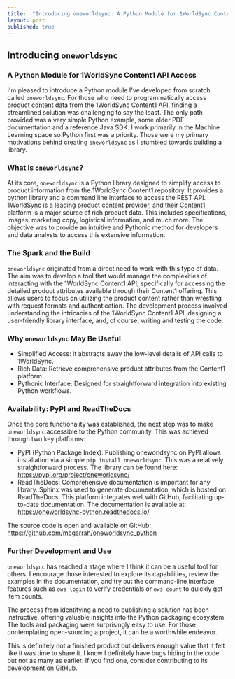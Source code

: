 ```yaml
---
title:  "Introducing oneworldsync: A Python Module for 1WorldSync Content1 API Access"
layout: post
published: true
---
```


## Introducing `oneworldsync`

### A Python Module for 1WorldSync Content1 API Access

I'm pleased to introduce a Python module I've developed from scratch called `oneworldsync`. For those who need to programmatically access product content data from the 1WorldSync Content1 API, finding a streamlined solution was challenging to say the least. The only path provided was a very simple Python example, some older PDF documentation and a reference Java SDK. I work primarily in the Machine Learning space so Python first was a priority. Those were my primary motivations behind creating `oneworldsync` as I stumbled towards building a library.

### What is `oneworldsync`?

At its core, `oneworldsync` is a Python library designed to simplify access to product information from the 1WorldSync Content1 repository. It provides a python library and a command line interface to access the REST API. 1WorldSync is a leading product content provider, and their [Content1](https://1worldsync.com/product-descriptions/content1/) platform is a major source of rich product data. This includes specifications, images, marketing copy, logistical information, and much more. The objective was to provide an intuitive and Pythonic method for developers and data analysts to access this extensive information.

### The Spark and the Build

`oneworldsync` originated from a direct need to work with this type of data. The aim was to develop a tool that would manage the complexities of interacting with the 1WorldSync Content1 API, specifically for accessing the detailed product attributes available through their Content1 offering. This allows users to focus on utilizing the product content rather than wrestling with request formats and authentication. The development process involved understanding the intricacies of the 1WorldSync Content1 API, designing a user-friendly library interface, and, of course, writing and testing the code.

### Why `oneworldsync` May Be Useful

* Simplified Access: It abstracts away the low-level details of API calls to 1WorldSync.
* Rich Data: Retrieve comprehensive product attributes from the Content1 platform.
* Pythonic Interface: Designed for straightforward integration into existing Python workflows.

### Availability: PyPI and ReadTheDocs

Once the core functionality was established, the next step was to make `oneworldsync` accessible to the Python community. This was achieved through two key platforms:

* PyPI (Python Package Index): Publishing oneworldsync on PyPI allows installation via a simple `pip install oneworldsync`. This was a relatively straightforward process. The library can be found here: https://pypi.org/project/oneworldsync/
* ReadTheDocs: Comprehensive documentation is important for any library. Sphinx was used to generate documentation, which is hosted on ReadTheDocs. This platform integrates well with GitHub, facilitating up-to-date documentation. The documentation is available at: https://oneworldsync-python.readthedocs.io/

The source code is open and available on GitHub: https://github.com/mcgarrah/oneworldsync_python

### Further Development and Use

`oneworldsync` has reached a stage where I think it can be a useful tool for others. I encourage those interested to explore its capabilities, review the examples in the documentation, and try out the command-line interface features such as `ows login` to verify credentials or `ows count` to quickly get item counts.

The process from identifying a need to publishing a solution has been instructive, offering valuable insights into the Python packaging ecosystem. The tools and packaging were surprisingly easy to use. For those contemplating open-sourcing a project, it can be a worthwhile endeavor.

This is definitely not a finished product but delivers enough value that it felt like it was time to share it. I know I definitely have bugs hiding in the code but not as many as earlier. If you find one, consider contributing to its development on GitHub.
